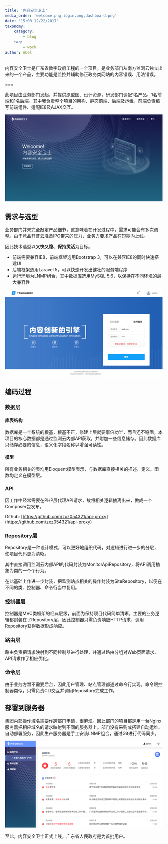 ```yaml
---
title: '内容安全卫士'
media_order: 'welcome.png,login.png,dashboard.png'
date: '15:00 12/22/2017'
taxonomy:
    category:
        - blog
    tag:
        - work
author: Abel
---
```


内容安全卫士是广东省数字政府工程的一个项目，是业务部门从南方监测云独立出来的一个产品，主要功能是监控并辅助修正政务类网站的内容错误、用法错误。

===

此项目由业务部门发起，并提供原型图、设计资源，研发部门调配1名产品、1名前端和1名后端。其中我负责整个项目的架构、静态前端、后端及运维，前端负责编写前端组件、适配IE8及AJAX交互。

![欢迎页面](welcome.png)

## 需求与选型

业务部门并未完全敲定产品细节，这意味着在开发过程中，需求可能会有多次调整。由于竞品开普云准备IPO带来的压力，业务方要求产品在短期内上线。

因此技术选型以**又快又稳、保持灵活**为目标。

- 前端需要兼容IE8，前端框架选用Bootstrap 3，可以在兼容IE8的同时快速搭建UI
- 后端框架选用Laravel 5，可以快速开发出健壮的服务端程序
- 运行环境为LNMP组合，其中数据库选用MySQL 5.6，以保持在不同环境的最大兼容性

![登录页面](login.png)

## 编码过程

### 数据层

#### 库表结构

数据库是一个系统的根基，根基不正，修建上层就要事倍功半，而且还不稳固。本项目的核心数据都是通过监测云内部API获取，并附加一些信息储存。因此数据库只储存必要的信息，语义化字段名称以增强可读性。

#### 模型

所有业务相关的表均用Eloquent模型表示，与数据库直接相关的描述、定义、函数均定义在模型层。

### API

因工作中经常需要在PHP层代理API请求，故将相关逻辑抽离出来，做成一个Composer包发布。

Github: [https://github.com/zxz054321/api-proxy](https://github.com/zxz054321/api-proxy)

### Repository层

Repository是一种设计模式，可以更好地组织代码，对逻辑进行进一步的分层，使项目代码更为清晰。

其中直接调用监测云内部API的代码封装为MonitorApiRepository，将API调用抽象为类的一个个行为。

在此基础上作进一步封装，把监测站点相关的操作封装为SiteRepository，以便在不同的类、控制器、命令行当中复用。

### 控制器层

控制器是MVC类框架的经典层级，前面为保持项目代码简单清晰，主要的业务逻辑都封装在了Repository层，因此控制器只需负责响应HTTP请求、调用Repository获得数据形成响应。

### 路由层

路由负责把请求映射到不同控制器进行处理，并通过路由分组对Web页面请求、API请求作了相应优化。

### 命令层

由于业务方暂不需要后台，因此用户管理、站点管理都通过命令行实现。命令跟控制器类似，只需负责CLI交互并调用Repository完成工作。

## 部署到服务器

集团内部操作域名需要作跨部门申请，很麻烦。因此部门的项目都是用一台Nginx服务器把相应域名的请求映射到不同的服务器上。部门没有采购或搭建自动运维、自动部署服务，因此生产服务器是手工安装LNMP组合，通过Git进行代码同步。

![仪表盘](dashboard.png)

至此，内容安全卫士正式上线，广东省人民政府是为首批用户。
